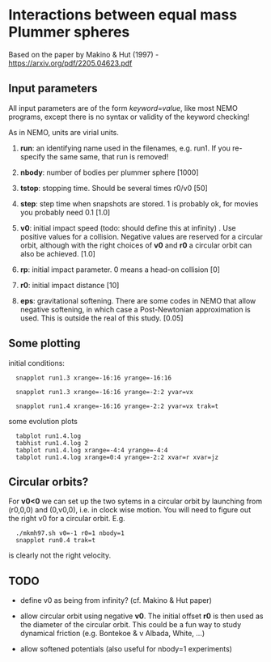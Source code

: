 #    Interactions between equal mass Plummer spheres

Based on the paper by Makino & Hut (1997) - https://arxiv.org/pdf/2205.04623.pdf

## Input parameters

All input parameters are of the form *keyword=value*, like most NEMO programs, except
there is no syntax or validity of the keyword checking!

As in NEMO, units are virial units.

1. **run**:  an identifying name used in the filenames, e.g. run1. If you re-specify the same
same, that run is removed!

2. **nbody**: number of bodies per plummer sphere [1000]

3. **tstop**: stopping time. Should be several times r0/v0   [50]

4. **step**: step time when snapshots are stored. 1 is probably ok, for movies you probably need 0.1 [1.0]

5. **v0**: initial impact speed (todo:  should define this at infinity) .
Use positive values for a collision. Negative values are reserved for a circular orbit, although
with the right choices of **v0** and **r0** a circular orbit can also be achieved.  [1.0]

6. **rp**: initial impact parameter. 0 means a head-on collision [0]

7. **r0**: initial impact distance [10]

8. **eps**: gravitational softening. There are some codes in NEMO that allow negative softening,
   in which case a Post-Newtonian approximation is used. This is outside the real of this study. [0.05]


## Some plotting

initial conditions:

      snapplot run1.3 xrange=-16:16 yrange=-16:16

      snapplot run1.3 xrange=-16:16 yrange=-2:2 yvar=vx

      snapplot run1.4 xrange=-16:16 yrange=-2:2 yvar=vx trak=t

some evolution plots

      tabplot run1.4.log
      tabhist run1.4.log 2
      tabplot run1.4.log xrange=-4:4 yrange=-4:4
      tabplot run1.4.log xrange=0:4 yrange=-2:2 xvar=r xvar=jz
      


## Circular orbits?

For **v0<0** we can set up the two sytems in a circular orbit by launching from
(r0,0,0) and (0,v0,0), i.e. in clock wise motion. You will need to figure out the
right v0 for a circular orbit. E.g.

      ./mkmh97.sh v0=-1 r0=1 nbody=1
      snapplot run0.4 trak=t

is clearly not the right velocity.

## TODO

* define v0 as being from infinity? (cf. Makino & Hut paper)

* allow circular orbit using negative **v0**.   The initial offset **r0** is then used
as the diameter of the circular orbit. This could be a fun way to study dynamical
friction (e.g. Bontekoe & v Albada, White, ...)

* allow softened potentials (also useful for nbody=1 experiments)


